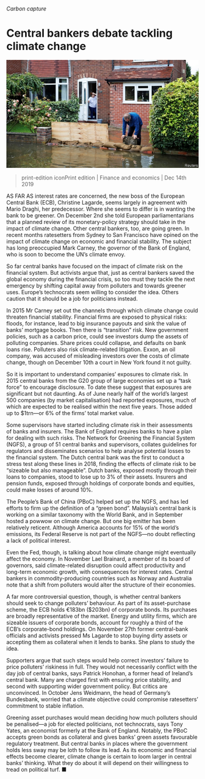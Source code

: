 ###### Carbon capture

# Central bankers debate tackling climate change 

![image](images/20191214_FNP001_0.jpg) 

> print-edition iconPrint edition | Finance and economics | Dec 14th 2019 

AS FAR AS interest rates are concerned, the new boss of the European Central Bank (ECB), Christine Lagarde, seems largely in agreement with Mario Draghi, her predecessor. Where she seems to differ is in wanting the bank to be greener. On December 2nd she told European parliamentarians that a planned review of its monetary-policy strategy should take in the impact of climate change. Other central bankers, too, are going green. In recent months ratesetters from Sydney to San Francisco have opined on the impact of climate change on economic and financial stability. The subject has long preoccupied Mark Carney, the governor of the Bank of England, who is soon to become the UN’s climate envoy. 

So far central banks have focused on the impact of climate risk on the financial system. But activists argue that, just as central bankers saved the global economy during the financial crisis, so too must they tackle the next emergency by shifting capital away from polluters and towards greener uses. Europe’s technocrats seem willing to consider the idea. Others caution that it should be a job for politicians instead. 

In 2015 Mr Carney set out the channels through which climate change could threaten financial stability. Financial firms are exposed to physical risks: floods, for instance, lead to big insurance payouts and sink the value of banks’ mortgage books. Then there is “transition” risk. New government policies, such as a carbon price, could see investors dump the assets of polluting companies. Share prices could collapse, and defaults on bank loans rise. Polluters also risk climate-related litigation. Exxon, an oil company, was accused of misleading investors over the costs of climate change, though on December 10th a court in New York found it not guilty. 

So it is important to understand companies’ exposures to climate risk. In 2015 central banks from the G20 group of large economies set up a “task force” to encourage disclosure. To date these suggest that exposures are significant but not daunting. As of June nearly half of the world’s largest 500 companies (by market capitalisation) had reported exposures, much of which are expected to be realised within the next five years. Those added up to $1trn—or 6% of the firms’ total market value. 

Some supervisors have started including climate risk in their assessments of banks and insurers. The Bank of England requires banks to have a plan for dealing with such risks. The Network for Greening the Financial System (NGFS), a group of 51 central banks and supervisors, collates guidelines for regulators and disseminates scenarios to help analyse potential losses to the financial system. The Dutch central bank was the first to conduct a stress test along these lines in 2018, finding the effects of climate risk to be “sizeable but also manageable”. Dutch banks, exposed mostly through their loans to companies, stood to lose up to 3% of their assets. Insurers and pension funds, exposed through holdings of corporate bonds and equities, could make losses of around 10%. 

The People’s Bank of China (PBoC) helped set up the NGFS, and has led efforts to firm up the definition of a “green bond”. Malaysia’s central bank is working on a similar taxonomy with the World Bank, and in September hosted a powwow on climate change. But one big emitter has been relatively reticent. Although America accounts for 15% of the world’s emissions, its Federal Reserve is not part of the NGFS—no doubt reflecting a lack of political interest. 

Even the Fed, though, is talking about how climate change might eventually affect the economy. In November Lael Brainard, a member of its board of governors, said climate-related disruption could affect productivity and long-term economic growth, with consequences for interest rates. Central bankers in commodity-producing countries such as Norway and Australia note that a shift from polluters would alter the structure of their economies. 

A far more controversial question, though, is whether central bankers should seek to change polluters’ behaviour. As part of its asset-purchase scheme, the ECB holds €183bn ($203bn) of corporate bonds. Its purchases are broadly representative of the market. Energy and utility firms, which are sizeable issuers of corporate bonds, account for roughly a third of the ECB’s corporate-bond holdings. On November 27th former central-bank officials and activists pressed Ms Lagarde to stop buying dirty assets or accepting them as collateral when it lends to banks. She plans to study the idea. 

Supporters argue that such steps would help correct investors’ failure to price polluters’ riskiness in full. They would not necessarily conflict with the day job of central banks, says Patrick Honohan, a former head of Ireland’s central bank. Many are charged first with ensuring price stability, and second with supporting wider government policy. But critics are unconvinced. In October Jens Weidmann, the head of Germany’s Bundesbank, worried that a climate objective could compromise ratesetters’ commitment to stable inflation. 

Greening asset purchases would mean deciding how much polluters should be penalised—a job for elected politicians, not technocrats, says Tony Yates, an economist formerly at the Bank of England. Notably, the PBoC accepts green bonds as collateral and gives banks’ green assets favourable regulatory treatment. But central banks in places where the government holds less sway may be loth to follow its lead. As its economic and financial effects become clearer, climate change is certain to loom larger in central banks’ thinking. What they do about it will depend on their willingness to tread on political turf. ■ 


